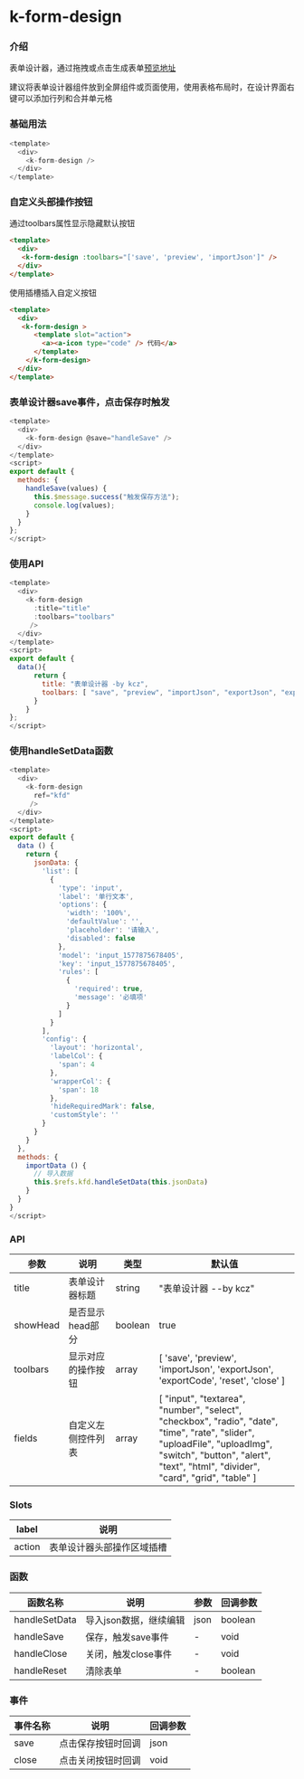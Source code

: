# k-form-design
### 介绍
表单设计器，通过拖拽或点击生成表单[预览地址](http://cdn.kcz66.com/k-form-design.html)

建议将表单设计器组件放到全屏组件或页面使用，使用表格布局时，在设计界面右键可以添加行列和合并单元格
### 基础用法
```  javascript
<template>
  <div>
    <k-form-design />
  </div>
</template>
```

### 自定义头部操作按钮
通过toolbars属性显示隐藏默认按钮

```html
<template>
  <div>
   <k-form-design :toolbars="['save', 'preview', 'importJson']" />
  </div>
</template>
```
使用插槽插入自定义按钮
```html
<template>
  <div>
   <k-form-design >
      <template slot="action">
        <a><a-icon type="code" /> 代码</a>
      </template>
    </k-form-design>
  </div>
</template>
```

### 表单设计器save事件，点击保存时触发

```  javascript
<template>
  <div>
    <k-form-design @save="handleSave" />
  </div>
</template>
<script>
export default {
  methods: {
    handleSave(values) {
      this.$message.success("触发保存方法");
      console.log(values);
    }
  }
};
</script>
```
### 使用API

```  javascript
<template>
  <div>
    <k-form-design 
      :title="title" 
      :toolbars="toolbars" 
     />
  </div>
</template>
<script>
export default {
  data(){
      return {
        title: "表单设计器 -by kcz",
        toolbars: [ "save", "preview", "importJson", "exportJson", "exportCode", "reset"]
      }
    }
};
</script>
```
### 使用handleSetData函数

```  javascript
<template>
  <div>
    <k-form-design
      ref="kfd"
     />
  </div>
</template>
<script>
export default {
  data () {
    return {
      jsonData: {
        'list': [
          {
            'type': 'input',
            'label': '单行文本',
            'options': {
              'width': '100%',
              'defaultValue': '',
              'placeholder': '请输入',
              'disabled': false
            },
            'model': 'input_1577875678405',
            'key': 'input_1577875678405',
            'rules': [
              {
                'required': true,
                'message': '必填项'
              }
            ]
          }
        ],
        'config': {
          'layout': 'horizontal',
          'labelCol': {
            'span': 4
          },
          'wrapperCol': {
            'span': 18
          },
          'hideRequiredMark': false,
          'customStyle': ''
        }
      }
    }
  },
  methods: {
    importData () {
      // 导入数据
      this.$refs.kfd.handleSetData(this.jsonData)
    }
  }
}
</script>
```



### API
  <table>
    <thead>
      <tr>
        <th>参数</th>
        <th>说明</th>
        <th>类型</th>
        <th>默认值</th>
      </tr>
    </thead>
    <tbody>
      <tr>
        <td>title</td>
        <td>表单设计器标题</td>
        <td>string</td>
        <td>"表单设计器 --by kcz"</td>
      </tr>
      <tr>
        <td>showHead</td>
        <td>是否显示head部分</td>
        <td>boolean</td>
        <td>true</td>
      </tr>
      <tr>
        <td>toolbars</td>
        <td>显示对应的操作按钮</td>
        <td>array</td>
        <td>[
        'save',
        'preview',
        'importJson',
        'exportJson',
        'exportCode',
        'reset',
        'close'
      ]</td>
      </tr>
            <tr>
        <td>fields</td>
        <td>自定义左侧控件列表</td>
        <td>array</td>
        <td style="max-width:280px;">[
    "input",
        "textarea",
        "number",
        "select",
        "checkbox",
        "radio",
        "date",
        "time",
        "rate",
        "slider",
        "uploadFile",
        "uploadImg",
        "switch",
        "button",
        "alert",
        "text",
        "html",
        "divider",
        "card",
        "grid",
        "table"
      ]</td>
      </tr>
    </tbody>
  </table>


### Slots
<table>
    <thead>
      <tr>
        <th>label</th>
        <th>说明</th>
      </tr>
    </thead>
    <tbody>
     <tr>
     <td>action</td>
     <td>表单设计器头部操作区域插槽</td>
     </tr>
     </tbody>
</table>

### 函数
  <table>
    <thead>
      <tr>
        <th>函数名称</th>
        <th>说明</th>
        <th>参数</th>
        <th>回调参数</th>
      </tr>
    </thead>
    <tbody>
     <tr>
        <td>handleSetData</td>
        <td>导入json数据，继续编辑</td>
        <td>json</td>
        <td>boolean</td>
      </tr>
      <tr>
        <td>handleSave</td>
        <td>保存，触发save事件</td>
        <td>-</td>
        <td>void</td>
      </tr>
      <tr>
        <td>handleClose</td>
        <td>关闭，触发close事件</td>
        <td>-</td>
        <td>void</td>
      </tr>
      <tr>
        <td>handleReset</td>
        <td>清除表单</td>
        <td>-</td>
        <td>boolean</td>
      </tr>
    </tbody>
  </table>

  ### 事件
  <table>
    <thead>
      <tr>
        <th>事件名称</th>
        <th colspan="2">说明</th>
        <th>回调参数</th>
      </tr>
    </thead>
    <tbody>
      <tr>
        <td>save</td>
        <td colspan="2">点击保存按钮时回调</td>
        <td>json</td>
      </tr>
      <tr>
        <td>close</td>
        <td colspan="2">点击关闭按钮时回调</td>
        <td>void</td>
      </tr>
    </tbody>
  </table>
